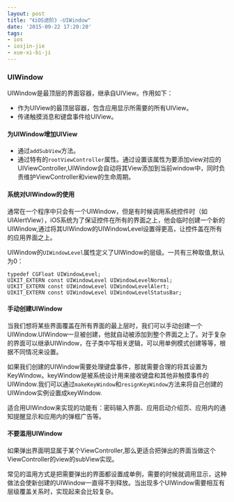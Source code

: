 ```yaml
---
layout: post
title: "《iOS进阶》-UIWindow"
date: '2015-09-22 17:20:20'
tags:
- ios
- iosjin-jie
- xue-xi-bi-ji
---
```


### UIWindow
UIWindow是最顶层的界面容器，继承自UIView。作用如下：

- 作为UIView的最顶层容器，包含应用显示所需要的所有UIView。
- 传递触摸消息和键盘事件给UIView。

#### 为UIWindow增加UIView

- 通过`addSubView`方法。
- 通过特有的`rootViewController`属性。通过设置该属性为要添加view对应的UIViewController,UIWindow会自动将其View添加到当前window中，同时负责维护ViewController和view的生命周期。

#### 系统对UIWindow的使用
通常在一个程序中只会有一个UIWindow，但是有时候调用系统控件时（如UIAlertView），iOS系统为了保证控件在所有的界面之上，他会临时创建一个新的UIWindow,通过将其UIWindow的UIWindowLevel设置得更高，让控件盖在所有的应用界面之上。

UIWindow的`UIWindowLevel`属性定义了UIWindow的层级。一共有三种取值,默认为0：

```
typedef CGFloat UIWindowLevel;
UIKIT_EXTERN const UIWindowLevel UIWindowLevelNormal;
UIKIT_EXTERN const UIWindowLevel UIWindowLevelAlert;
UIKIT_EXTERN const UIWindowLevel UIWindowLevelStatusBar;

```

#### 手动创建UIWindow
当我们想将某些界面覆盖在所有界面的最上层时，我们可以手动创建一个UIWindow.UIWindow一旦被创建，他就自动被添加到整个界面之上了。对于复杂的界面可以继承UIWindow，在子类中写相关逻辑，可以用单例模式创建等等，根据不同情况来设置。

如果我们创建的UIWindow需要处理键盘事件，那就需要合理的将其设置为KeyWindow。keyWindow是被系统设计用来接收键盘和其他非触摸事件的UIWindow.我们可以通过`makeKeyWindow`和`resignKeyWindow`方法来将自己创建的UIWindow实例设置成keyWindow.

适合用UIWindow来实现的功能有：密码输入界面、应用启动介绍页、应用内的通知提醒显示和应用内的弹框广告等。

#### 不要滥用UIWindow
如果弹出界面明显属于某个ViewController,那么更适合把弹出的界面当做这个ViewController的view的subView实现。

常见的滥用方式是把需要弹出的界面都设置成单例，需要的时候就调用显示，这种做法会使新创建的UIWindow一直得不到释放。当出现多个UIWindow需要相互有层级覆盖关系时，实现起来会比较复杂。